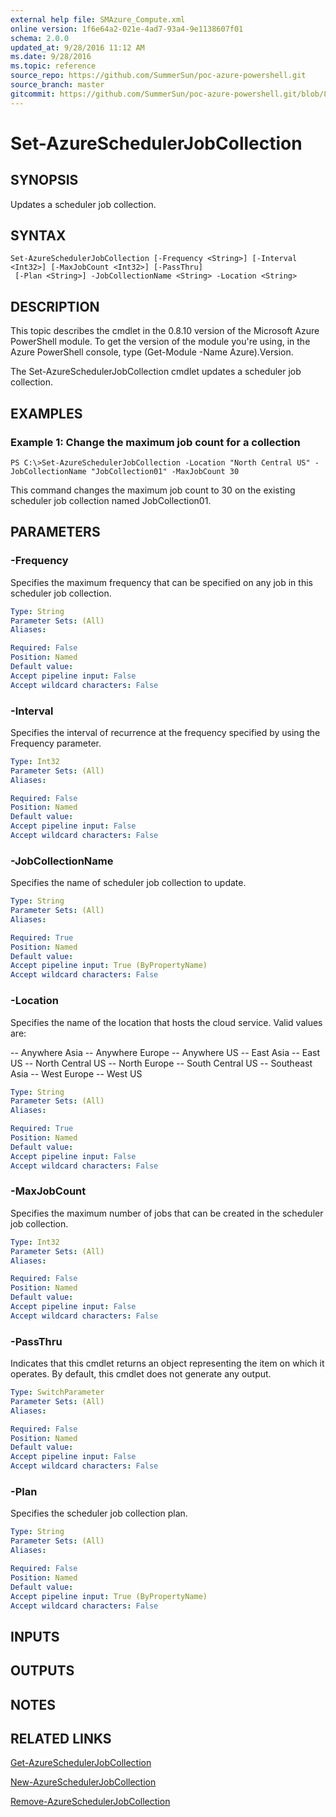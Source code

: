```yaml
---
external help file: SMAzure_Compute.xml
online version: 1f6e64a2-021e-4ad7-93a4-9e1138607f01
schema: 2.0.0
updated_at: 9/28/2016 11:12 AM
ms.date: 9/28/2016
ms.topic: reference
source_repo: https://github.com/SummerSun/poc-azure-powershell.git
source_branch: master
gitcommit: https://github.com/SummerSun/poc-azure-powershell.git/blob/8903b0f1daa01932ac5fa167f377736de2df6709/azureps-cmdlets-docs/Service%20Management/Compute%20Cmdlets/v1.0/Set-AzureSchedulerJobCollection.md
---
```


# Set-AzureSchedulerJobCollection
## SYNOPSIS
Updates a scheduler job collection.

## SYNTAX

```
Set-AzureSchedulerJobCollection [-Frequency <String>] [-Interval <Int32>] [-MaxJobCount <Int32>] [-PassThru]
 [-Plan <String>] -JobCollectionName <String> -Location <String>
```

## DESCRIPTION
This topic describes the cmdlet in the 0.8.10 version of the Microsoft Azure PowerShell module.
To get the version of the module you're using, in the Azure PowerShell console, type (Get-Module -Name Azure).Version.

The Set-AzureSchedulerJobCollection cmdlet updates a scheduler job collection.

## EXAMPLES

### Example 1: Change the maximum job count for a collection
```
PS C:\>Set-AzureSchedulerJobCollection -Location "North Central US" -JobCollectionName "JobCollection01" -MaxJobCount 30
```

This command changes the maximum job count to 30 on the existing scheduler job collection named JobCollection01.

## PARAMETERS

### -Frequency
Specifies the maximum frequency that can be specified on any job in this scheduler job collection.

```yaml
Type: String
Parameter Sets: (All)
Aliases: 

Required: False
Position: Named
Default value: 
Accept pipeline input: False
Accept wildcard characters: False
```

### -Interval
Specifies the interval of recurrence at the frequency specified by using the Frequency parameter.

```yaml
Type: Int32
Parameter Sets: (All)
Aliases: 

Required: False
Position: Named
Default value: 
Accept pipeline input: False
Accept wildcard characters: False
```

### -JobCollectionName
Specifies the name of scheduler job collection to update.

```yaml
Type: String
Parameter Sets: (All)
Aliases: 

Required: True
Position: Named
Default value: 
Accept pipeline input: True (ByPropertyName)
Accept wildcard characters: False
```

### -Location
Specifies the name of the location that hosts the cloud service.
Valid values are: 

-- Anywhere Asia
-- Anywhere Europe
-- Anywhere US
-- East Asia
-- East US
-- North Central US
-- North Europe
-- South Central US
-- Southeast Asia
-- West Europe
-- West US

```yaml
Type: String
Parameter Sets: (All)
Aliases: 

Required: True
Position: Named
Default value: 
Accept pipeline input: False
Accept wildcard characters: False
```

### -MaxJobCount
Specifies the maximum number of jobs that can be created in the scheduler job collection.

```yaml
Type: Int32
Parameter Sets: (All)
Aliases: 

Required: False
Position: Named
Default value: 
Accept pipeline input: False
Accept wildcard characters: False
```

### -PassThru
Indicates that this cmdlet returns an object representing the item on which it operates.
By default, this cmdlet does not generate any output.

```yaml
Type: SwitchParameter
Parameter Sets: (All)
Aliases: 

Required: False
Position: Named
Default value: 
Accept pipeline input: False
Accept wildcard characters: False
```

### -Plan
Specifies the scheduler job collection plan.

```yaml
Type: String
Parameter Sets: (All)
Aliases: 

Required: False
Position: Named
Default value: 
Accept pipeline input: True (ByPropertyName)
Accept wildcard characters: False
```

## INPUTS

## OUTPUTS

## NOTES

## RELATED LINKS

[Get-AzureSchedulerJobCollection](1f6e64a2-021e-4ad7-93a4-9e1138607f01)

[New-AzureSchedulerJobCollection](ac55e6be-eb22-4b33-afac-beb371fbbd32)

[Remove-AzureSchedulerJobCollection](fc46c4d9-4116-4760-9884-3e5ee1bc66f5)

